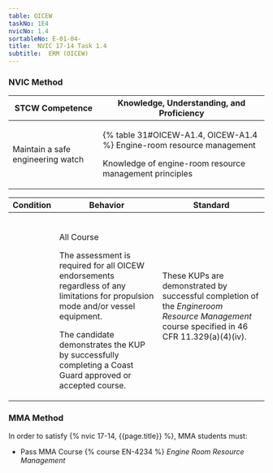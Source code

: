 ```yaml
---
table: OICEW
taskNo: 1E4
nvicNo: 1.4 
sortableNo: E-01-04-
title:  NVIC 17-14 Task 1.4 
subtitle:  ERM (OICEW)
---
```






### NVIC Method

<a style="display:none;" onclick="togglevisibility('nvic_methods')" >Show NVIC method.</a>

<div id='nvic_methods' class='show'>

<table>
<thead>
<tr>
<th class='forty'> STCW Competence </th>
<th class='sixty'> Knowledge, Understanding, and Proficiency </th>
</tr>
</thead>

<tbody>
<tr><td markdown='1'>

Maintain a safe engineering watch

</td><td markdown='1'>

{% table 31#OICEW-A1.4, OICEW-A1.4 %} Engine-room resource management 

Knowledge of engine-room resource management principles

</td></tr>


</tbody>
</table>


<table>
<thead>
<tr><th class='twenty'>  Condition </th><th class='twenty'> Behavior </th><th  class='sixty'>Standard </th></tr>
</thead>
<tbody >



<tr><td markdown='1'>


</td><td markdown='1'>


<br>

<div class="tooltip" markdown='1'>

All Course

The assessment is required for all OICEW endorsements regardless of any limitations for propulsion mode and/or vessel equipment.

The candidate demonstrates the KUP by successfully completing a Coast Guard approved or accepted course.

</div>


</td><td markdown='1'>

These KUPs are demonstrated by successful completion of the *Engineroom Resource Management* course specified in 46 CFR 11.329(a)(4)(iv).

</td></tr>
</tbody>
</table>
</div>


### MMA Method

In order to satisfy  {% nvic 17-14, {{page.title}}  %}, MMA students must:

* Pass MMA Course {% course EN-4234 %}  *Engine Room Resource Management*